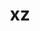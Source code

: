 ---
title: "xz"
layout: cache
categories: [package, develop-2024-03-03]
meta: {"versions": ["5.4.6"], "compilers": ["apple-clang@=15.0.0", "cce@=15.0.1", "gcc@=10.3.0", "gcc@=11.1.0", "gcc@=11.4.0", "gcc@=12.3.0", "gcc@=7.3.1", "gcc@=7.5.0", "gcc@=9.4.0", "oneapi@=2024.0.0"], "oss": ["amzn2", "rhel8", "sle_hpc15", "ubuntu18.04", "ubuntu20.04", "ubuntu22.04", "ventura"], "platforms": ["darwin", "linux"], "targets": ["aarch64", "neoverse_n1", "neoverse_v1", "neoverse_v2", "ppc64le", "x86_64_v3", "x86_64_v4", "zen4"], "stacks": ["aws-isc", "aws-isc-aarch64", "build_systems", "data-vis-sdk", "developer-tools", "e4s", "e4s-cray-rhel", "e4s-cray-sles", "e4s-neoverse-v2", "e4s-neoverse_v1", "e4s-oneapi", "e4s-power", "e4s-rocm-external", "ml-darwin-aarch64-mps", "ml-linux-x86_64-cpu", "ml-linux-x86_64-cuda", "ml-linux-x86_64-rocm", "radiuss", "radiuss-aws", "radiuss-aws-aarch64", "root", "tutorial"], "num_specs": 18, "num_specs_by_stack": {"root": 18, "ml-darwin-aarch64-mps": 1, "radiuss-aws-aarch64": 2, "aws-isc-aarch64": 2, "aws-isc": 1, "radiuss-aws": 1, "e4s-cray-rhel": 1, "e4s-cray-sles": 1, "e4s-power": 1, "developer-tools": 1, "radiuss": 1, "build_systems": 1, "data-vis-sdk": 1, "e4s-neoverse_v1": 1, "e4s-neoverse-v2": 1, "e4s-rocm-external": 2, "e4s": 1, "ml-linux-x86_64-cuda": 1, "ml-linux-x86_64-cpu": 1, "ml-linux-x86_64-rocm": 1, "tutorial": 2, "e4s-oneapi": 1}}
spec_details: [{"hash": "nrzvy3emno3sqpjnhppe2xfq7okvzyml", "compiler": "apple-clang@=15.0.0", "versions": ["5.4.6"], "os": "ventura", "platform": "darwin", "target": "aarch64", "variants": ["build_system=autotools", "libs=shared,static", "~pic"], "stacks": ["root", "ml-darwin-aarch64-mps"], "size": "-", "tarball": "https://binaries.spack.io/develop-2024-03-03/build_cache/darwin-ventura-aarch64/apple-clang-15.0.0/xz-5.4.6/darwin-ventura-aarch64-apple-clang-15.0.0-xz-5.4.6-nrzvy3emno3sqpjnhppe2xfq7okvzyml.spack"}, {"hash": "5kv4gwqwct7b2qtojik4tow2xdb6eol2", "compiler": "gcc@=7.3.1", "versions": ["5.4.6"], "os": "amzn2", "platform": "linux", "target": "aarch64", "variants": ["build_system=autotools", "libs=shared,static", "~pic"], "stacks": ["root", "radiuss-aws-aarch64"], "size": "-", "tarball": "https://binaries.spack.io/develop-2024-03-03/build_cache/linux-amzn2-aarch64/gcc-7.3.1/xz-5.4.6/linux-amzn2-aarch64-gcc-7.3.1-xz-5.4.6-5kv4gwqwct7b2qtojik4tow2xdb6eol2.spack"}, {"hash": "66upbxyhrirl3fipolhvhyvsaqfrddlp", "compiler": "gcc@=7.3.1", "versions": ["5.4.6"], "os": "amzn2", "platform": "linux", "target": "aarch64", "variants": ["build_system=autotools", "libs=shared,static", "+pic"], "stacks": ["aws-isc-aarch64", "root"], "size": "-", "tarball": "https://binaries.spack.io/develop-2024-03-03/build_cache/linux-amzn2-aarch64/gcc-7.3.1/xz-5.4.6/linux-amzn2-aarch64-gcc-7.3.1-xz-5.4.6-66upbxyhrirl3fipolhvhyvsaqfrddlp.spack"}, {"hash": "swgmb6ufbw6iqqbbatwwebfeerttgpke", "compiler": "gcc@=7.3.1", "versions": ["5.4.6"], "os": "amzn2", "platform": "linux", "target": "neoverse_n1", "variants": ["build_system=autotools", "libs=shared,static", "+pic"], "stacks": ["aws-isc-aarch64", "root"], "size": "-", "tarball": "https://binaries.spack.io/develop-2024-03-03/build_cache/linux-amzn2-neoverse_n1/gcc-7.3.1/xz-5.4.6/linux-amzn2-neoverse_n1-gcc-7.3.1-xz-5.4.6-swgmb6ufbw6iqqbbatwwebfeerttgpke.spack"}, {"hash": "25hcm74bmyabtjqmt6nvrwdk7bp5srgs", "compiler": "gcc@=7.3.1", "versions": ["5.4.6"], "os": "amzn2", "platform": "linux", "target": "neoverse_n1", "variants": ["build_system=autotools", "libs=shared,static", "~pic"], "stacks": ["root", "radiuss-aws-aarch64"], "size": "-", "tarball": "https://binaries.spack.io/develop-2024-03-03/build_cache/linux-amzn2-neoverse_n1/gcc-7.3.1/xz-5.4.6/linux-amzn2-neoverse_n1-gcc-7.3.1-xz-5.4.6-25hcm74bmyabtjqmt6nvrwdk7bp5srgs.spack"}, {"hash": "q3dn3jf7b7rhfwfjaqlmz2xxqyslo6rq", "compiler": "gcc@=7.3.1", "versions": ["5.4.6"], "os": "amzn2", "platform": "linux", "target": "x86_64_v3", "variants": ["build_system=autotools", "libs=shared,static", "+pic"], "stacks": ["aws-isc", "root"], "size": "-", "tarball": "https://binaries.spack.io/develop-2024-03-03/build_cache/linux-amzn2-x86_64_v3/gcc-7.3.1/xz-5.4.6/linux-amzn2-x86_64_v3-gcc-7.3.1-xz-5.4.6-q3dn3jf7b7rhfwfjaqlmz2xxqyslo6rq.spack"}, {"hash": "cxycuytbrhhnc2h4eq44cckxddnuvcio", "compiler": "gcc@=7.3.1", "versions": ["5.4.6"], "os": "amzn2", "platform": "linux", "target": "x86_64_v3", "variants": ["build_system=autotools", "libs=shared,static", "~pic"], "stacks": ["radiuss-aws", "root"], "size": "-", "tarball": "https://binaries.spack.io/develop-2024-03-03/build_cache/linux-amzn2-x86_64_v3/gcc-7.3.1/xz-5.4.6/linux-amzn2-x86_64_v3-gcc-7.3.1-xz-5.4.6-cxycuytbrhhnc2h4eq44cckxddnuvcio.spack"}, {"hash": "75psz3hsbtj4igeuqb2nkhb6suvnhsvq", "compiler": "cce@=15.0.1", "versions": ["5.4.6"], "os": "rhel8", "platform": "linux", "target": "zen4", "variants": ["build_system=autotools", "libs=shared,static", "+pic"], "stacks": ["e4s-cray-rhel", "root"], "size": "-", "tarball": "https://binaries.spack.io/develop-2024-03-03/build_cache/linux-rhel8-zen4/cce-15.0.1/xz-5.4.6/linux-rhel8-zen4-cce-15.0.1-xz-5.4.6-75psz3hsbtj4igeuqb2nkhb6suvnhsvq.spack"}, {"hash": "772tqz4wqumbpwfjfyolnh7gdtnow23w", "compiler": "gcc@=10.3.0", "versions": ["5.4.6"], "os": "sle_hpc15", "platform": "linux", "target": "x86_64_v4", "variants": ["build_system=autotools", "libs=shared,static", "+pic"], "stacks": ["root", "e4s-cray-sles"], "size": "-", "tarball": "https://binaries.spack.io/develop-2024-03-03/build_cache/linux-sle_hpc15-x86_64_v4/gcc-10.3.0/xz-5.4.6/linux-sle_hpc15-x86_64_v4-gcc-10.3.0-xz-5.4.6-772tqz4wqumbpwfjfyolnh7gdtnow23w.spack"}, {"hash": "eut5ie4djtf5krkh7uyr6lo4txkvdh2b", "compiler": "gcc@=9.4.0", "versions": ["5.4.6"], "os": "ubuntu20.04", "platform": "linux", "target": "ppc64le", "variants": ["build_system=autotools", "libs=shared,static", "+pic"], "stacks": ["e4s-power", "root"], "size": "-", "tarball": "https://binaries.spack.io/develop-2024-03-03/build_cache/linux-ubuntu20.04-ppc64le/gcc-9.4.0/xz-5.4.6/linux-ubuntu20.04-ppc64le-gcc-9.4.0-xz-5.4.6-eut5ie4djtf5krkh7uyr6lo4txkvdh2b.spack"}, {"hash": "a4e5m7wx3wf7lwgdti63dtbdej4kicdp", "compiler": "gcc@=7.5.0", "versions": ["5.4.6"], "os": "ubuntu18.04", "platform": "linux", "target": "x86_64_v3", "variants": ["build_system=autotools", "libs=shared,static", "~pic"], "stacks": ["developer-tools", "radiuss", "root", "build_systems"], "size": "-", "tarball": "https://binaries.spack.io/develop-2024-03-03/build_cache/linux-ubuntu18.04-x86_64_v3/gcc-7.5.0/xz-5.4.6/linux-ubuntu18.04-x86_64_v3-gcc-7.5.0-xz-5.4.6-a4e5m7wx3wf7lwgdti63dtbdej4kicdp.spack"}, {"hash": "eohxbepii5e3b4zxrgwsxv64yyib5njd", "compiler": "gcc@=11.1.0", "versions": ["5.4.6"], "os": "ubuntu20.04", "platform": "linux", "target": "x86_64_v3", "variants": ["build_system=autotools", "libs=shared,static", "~pic"], "stacks": ["data-vis-sdk", "root"], "size": "-", "tarball": "https://binaries.spack.io/develop-2024-03-03/build_cache/linux-ubuntu20.04-x86_64_v3/gcc-11.1.0/xz-5.4.6/linux-ubuntu20.04-x86_64_v3-gcc-11.1.0-xz-5.4.6-eohxbepii5e3b4zxrgwsxv64yyib5njd.spack"}, {"hash": "6lpmxnkp3b4eamcdpezibyqcyx5mls7o", "compiler": "gcc@=11.4.0", "versions": ["5.4.6"], "os": "ubuntu22.04", "platform": "linux", "target": "neoverse_v1", "variants": ["build_system=autotools", "libs=shared,static", "+pic"], "stacks": ["root", "e4s-neoverse_v1"], "size": "-", "tarball": "https://binaries.spack.io/develop-2024-03-03/build_cache/linux-ubuntu22.04-neoverse_v1/gcc-11.4.0/xz-5.4.6/linux-ubuntu22.04-neoverse_v1-gcc-11.4.0-xz-5.4.6-6lpmxnkp3b4eamcdpezibyqcyx5mls7o.spack"}, {"hash": "bnwmiqzblio2pp6vtq5gugq3muqc72ip", "compiler": "gcc@=11.4.0", "versions": ["5.4.6"], "os": "ubuntu22.04", "platform": "linux", "target": "neoverse_v2", "variants": ["build_system=autotools", "libs=shared,static", "+pic"], "stacks": ["e4s-neoverse-v2", "root"], "size": "-", "tarball": "https://binaries.spack.io/develop-2024-03-03/build_cache/linux-ubuntu22.04-neoverse_v2/gcc-11.4.0/xz-5.4.6/linux-ubuntu22.04-neoverse_v2-gcc-11.4.0-xz-5.4.6-bnwmiqzblio2pp6vtq5gugq3muqc72ip.spack"}, {"hash": "echzawd77pr2phbvqoapjtg2k44ace6g", "compiler": "gcc@=11.4.0", "versions": ["5.4.6"], "os": "ubuntu22.04", "platform": "linux", "target": "x86_64_v3", "variants": ["build_system=autotools", "libs=shared,static", "+pic"], "stacks": ["e4s-rocm-external", "root", "e4s"], "size": "-", "tarball": "https://binaries.spack.io/develop-2024-03-03/build_cache/linux-ubuntu22.04-x86_64_v3/gcc-11.4.0/xz-5.4.6/linux-ubuntu22.04-x86_64_v3-gcc-11.4.0-xz-5.4.6-echzawd77pr2phbvqoapjtg2k44ace6g.spack"}, {"hash": "xbtzxbwzgeca3a2gliq5kzr3o3pxhebg", "compiler": "gcc@=11.4.0", "versions": ["5.4.6"], "os": "ubuntu22.04", "platform": "linux", "target": "x86_64_v3", "variants": ["build_system=autotools", "libs=shared,static", "~pic"], "stacks": ["root", "ml-linux-x86_64-cuda", "ml-linux-x86_64-cpu", "e4s-rocm-external", "ml-linux-x86_64-rocm", "tutorial"], "size": "-", "tarball": "https://binaries.spack.io/develop-2024-03-03/build_cache/linux-ubuntu22.04-x86_64_v3/gcc-11.4.0/xz-5.4.6/linux-ubuntu22.04-x86_64_v3-gcc-11.4.0-xz-5.4.6-xbtzxbwzgeca3a2gliq5kzr3o3pxhebg.spack"}, {"hash": "6gjexhlmuwczuv7yk3dtmbxpzqzx54wj", "compiler": "oneapi@=2024.0.0", "versions": ["5.4.6"], "os": "ubuntu22.04", "platform": "linux", "target": "x86_64_v3", "variants": ["build_system=autotools", "libs=shared,static", "+pic"], "stacks": ["e4s-oneapi", "root"], "size": "-", "tarball": "https://binaries.spack.io/develop-2024-03-03/build_cache/linux-ubuntu22.04-x86_64_v3/oneapi-2024.0.0/xz-5.4.6/linux-ubuntu22.04-x86_64_v3-oneapi-2024.0.0-xz-5.4.6-6gjexhlmuwczuv7yk3dtmbxpzqzx54wj.spack"}, {"hash": "ucfdnzdgsq7hfejc7qq773l4vod3kjqj", "compiler": "gcc@=12.3.0", "versions": ["5.4.6"], "os": "ubuntu22.04", "platform": "linux", "target": "x86_64_v3", "variants": ["build_system=autotools", "libs=shared,static", "~pic"], "stacks": ["root", "tutorial"], "size": "-", "tarball": "https://binaries.spack.io/develop-2024-03-03/build_cache/linux-ubuntu22.04-x86_64_v3/gcc-12.3.0/xz-5.4.6/linux-ubuntu22.04-x86_64_v3-gcc-12.3.0-xz-5.4.6-ucfdnzdgsq7hfejc7qq773l4vod3kjqj.spack"}]
---